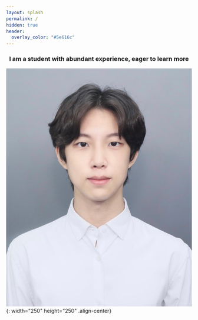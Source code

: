 ```yaml
---
layout: splash
permalink: /
hidden: true
header:
  overlay_color: "#5e616c"   
---
```

### <center> I am a student with abundant experience, eager to learn more </center>
![image](/assets/images/profile2.jpg){: width="250" height="250" .align-center}
